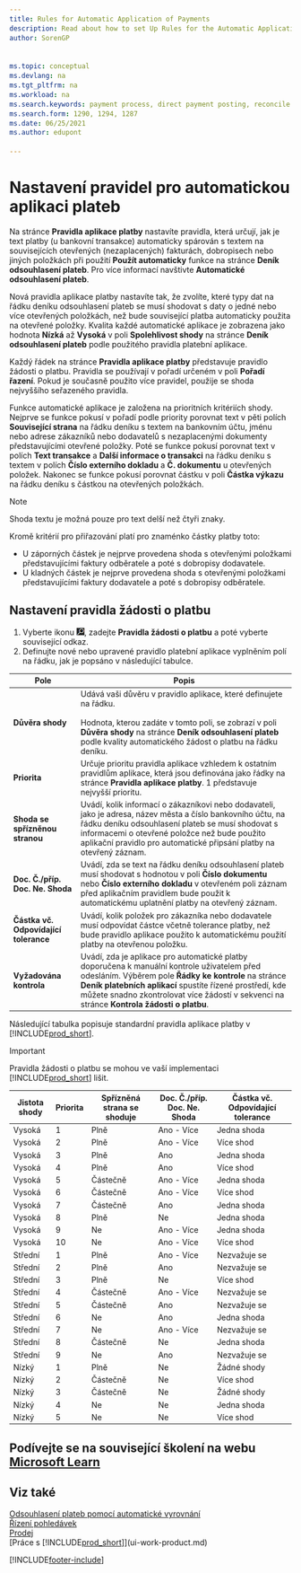 ```yaml
---
title: Rules for Automatic Application of Payments
description: Read about how to set Up Rules for the Automatic Application of Payments on the Payment Application Rules page.
author: SorenGP


ms.topic: conceptual
ms.devlang: na
ms.tgt_pltfrm: na
ms.workload: na
ms.search.keywords: payment process, direct payment posting, reconcile payment, expenses, cash receipts
ms.search.form: 1290, 1294, 1287
ms.date: 06/25/2021
ms.author: edupont

---
```

# Nastavení pravidel pro automatickou aplikaci plateb

Na stránce **Pravidla aplikace platby** nastavíte pravidla, která určují, jak je text platby (u bankovní transakce) automaticky spárován s textem na souvisejících otevřených (nezaplacených) fakturách, dobropisech nebo jiných položkách při použití **Použít automaticky** funkce na stránce **Deník odsouhlasení plateb**. Pro více informací navštivte **Automatické odsouhlasení plateb**.

Nová pravidla aplikace platby nastavíte tak, že zvolíte, které typy dat na řádku deníku odsouhlasení plateb se musí shodovat s daty o jedné nebo více otevřených položkách, než bude související platba automaticky použita na otevřené položky. Kvalita každé automatické aplikace je zobrazena jako hodnota **Nízká** až **Vysoká** v poli **Spolehlivost shody** na stránce **Deník odsouhlasení plateb** podle použitého pravidla platební aplikace.

Každý řádek na stránce **Pravidla aplikace platby** představuje pravidlo žádosti o platbu. Pravidla se používají v pořadí určeném v poli **Pořadí řazení**. Pokud je současně použito více pravidel, použije se shoda nejvyššího seřazeného pravidla.

Funkce automatické aplikace je založena na prioritních kritériích shody. Nejprve se funkce pokusí v pořadí podle priority porovnat text v pěti polích **Související strana** na řádku deníku s textem na bankovním účtu, jménu nebo adrese zákazníků nebo dodavatelů s nezaplacenými dokumenty představujícími otevřené položky. Poté se funkce pokusí porovnat text v polích **Text transakce** a **Další informace o transakci** na řádku deníku s textem v polích **Číslo externího dokladu** a **Č. dokumentu** u otevřených položek. Nakonec se funkce pokusí porovnat částku v poli **Částka výkazu** na řádku deníku s částkou na otevřených položkách.

> [!NOTE]
> Shoda textu je možná pouze pro text delší než čtyři znaky.

Kromě kritérií pro přiřazování platí pro znaménko částky platby toto:

- U záporných částek je nejprve provedena shoda s otevřenými položkami představujícími faktury odběratele a poté s dobropisy dodavatele.
- U kladných částek je nejprve provedena shoda s otevřenými položkami představujícími faktury dodavatele a poté s dobropisy odběratele.

## Nastavení pravidla žádosti o platbu
1. Vyberte ikonu ![Žárovky, která otevře funkci Řekněte mi.](media/ui-search/search_small.png " Řekněte mi, co chcete udělat"), zadejte **Pravidla žádosti o platbu** a poté vyberte související odkaz.
2. Definujte nové nebo upravené pravidlo platební aplikace vyplněním polí na řádku, jak je popsáno v následující tabulce.

|Pole|Popis|
|-|-|
|**Důvěra shody**|Udává vaši důvěru v pravidlo aplikace, které definujete na řádku. <br /></br>Hodnota, kterou zadáte v tomto poli, se zobrazí v poli **Důvěra shody** na stránce **Deník odsouhlasení plateb** podle kvality automatického žádost o platbu na řádku deníku.|
|**Priorita**|Určuje prioritu pravidla aplikace vzhledem k ostatním pravidlům aplikace, která jsou definována jako řádky na stránce **Pravidla aplikace platby**. 1 představuje nejvyšší prioritu.|
|**Shoda se spřízněnou stranou**|Uvádí, kolik informací o zákazníkovi nebo dodavateli, jako je adresa, název města a číslo bankovního účtu, na řádku deníku odsouhlasení plateb se musí shodovat s informacemi o otevřené položce než bude použito aplikační pravidlo pro automatické připsání platby na otevřený záznam.|
|**Doc. Č./příp. Doc. Ne. Shoda**|Uvádí, zda se text na řádku deníku odsouhlasení plateb musí shodovat s hodnotou v poli **Číslo dokumentu** nebo **Číslo externího dokladu** v otevřeném poli záznam před aplikačním pravidlem bude použit k automatickému uplatnění platby na otevřený záznam.|
|**Částka vč. Odpovídající tolerance**|Uvádí, kolik položek pro zákazníka nebo dodavatele musí odpovídat částce včetně tolerance platby, než bude pravidlo aplikace použito k automatickému použití platby na otevřenou položku.|
|**Vyžadována kontrola**|Uvádí, zda je aplikace pro automatické platby doporučena k manuální kontrole uživatelem před odesláním. Výběrem pole **Řádky ke kontrole** na stránce **Deník platebních aplikací** spustíte řízené prostředí, kde můžete snadno zkontrolovat více žádostí v sekvenci na stránce **Kontrola žádosti o platbu**.|

Následující tabulka popisuje standardní pravidla aplikace platby v [!INCLUDE[prod_short](includes/prod_short.md)].

> [!Important]
> Pravidla žádosti o platbu se mohou ve vaší implementaci [!INCLUDE[prod_short](includes/prod_short.md)] lišit.

| Jistota shody | Priorita | Spřízněná strana se shoduje | Doc. Č./příp. Doc. Ne. Shoda | Částka vč. Odpovídající tolerance |
|------------------|----------|-----------------------|--------------------------------|--------------------------------|
| Vysoká | 1 | Plně | Ano - Více | Jedna shoda |
| Vysoká | 2 | Plně | Ano - Více | Více shod |
| Vysoká | 3 | Plně | Ano | Jedna shoda |
| Vysoká | 4 | Plně | Ano | Více shod |
| Vysoká | 5 | Částečně | Ano - Více | Jedna shoda |
| Vysoká | 6 | Částečně | Ano - Více | Více shod |
| Vysoká | 7 | Částečně | Ano | Jedna shoda |
| Vysoká | 8 | Plně | Ne | Jedna shoda |
| Vysoká | 9 | Ne | Ano - Více | Jedna shoda |
| Vysoká | 10 | Ne | Ano - Více | Více shod |
| Střední | 1 | Plně | Ano - Více | Nezvažuje se |
| Střední | 2 | Plně | Ano | Nezvažuje se |
| Střední | 3 | Plně | Ne | Více shod |
| Střední | 4 | Částečně | Ano - Více | Nezvažuje se |
| Střední | 5 | Částečně | Ano | Nezvažuje se |
| Střední | 6 | Ne | Ano | Jedna shoda |
| Střední | 7 | Ne | Ano - Více | Nezvažuje se |
| Střední | 8 | Částečně | Ne | Jedna shoda |
| Střední | 9 | Ne | Ano | Nezvažuje se |
| Nízký | 1 | Plně | Ne | Žádné shody |
| Nízký | 2 | Částečně | Ne | Více shod |
| Nízký | 3 | Částečně | Ne | Žádné shody |
| Nízký | 4 | Ne | Ne | Jedna shoda |
| Nízký | 5 | Ne | Ne | Více shod |

## Podívejte se na související školení na webu [Microsoft Learn](/learn/modules/reconciliation-journals-dynamics-365-business-central/index)

## Viz také
[Odsouhlasení plateb pomocí automatické vyrovnání](receivables-how-reconcile-payments-auto-application.md)    
[Řízení pohledávek](receivables-manage-receivables.md)    
[Prodej](sales-manage-sales.md)    
[Práce s [!INCLUDE[prod_short](includes/prod_short.md)]](ui-work-product.md)


[!INCLUDE[footer-include](includes/footer-banner.md)]